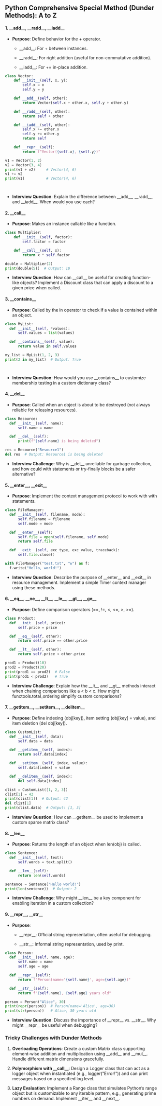 ## Python Comprehensive  Special Method (Dunder Methods): A to Z

#### 1\. \_\_add\_\_, \_\_radd\_\_, \_\_iadd\_\_

*   **Purpose**: Define behavior for the + operator.
    
    *   \_\_add\_\_: For + between instances.
        
    *   \_\_radd\_\_: For right addition (useful for non-commutative addition).
        
    *   \_\_iadd\_\_: For += in-place addition.
        
```python
class Vector:
    def __init__(self, x, y):
        self.x = x
        self.y = y

    def __add__(self, other):
        return Vector(self.x + other.x, self.y + other.y)

    def __radd__(self, other):
        return self + other

    def __iadd__(self, other):
        self.x += other.x
        self.y += other.y
        return self

    def __repr__(self):
        return f"Vector({self.x}, {self.y})"

v1 = Vector(1, 2)
v2 = Vector(3, 4)
print(v1 + v2)     # Vector(4, 6)
v1 += v2
print(v1)          # Vector(4, 6)

    
```
*   **Interview Question**: Explain the difference between \_\_add\_\_, \_\_radd\_\_, and \_\_iadd\_\_. When would you use each?
    

#### 2\. \_\_call\_\_

*   **Purpose**: Makes an instance callable like a function.
    
```python
class Multiplier:
    def __init__(self, factor):
        self.factor = factor

    def __call__(self, x):
        return x * self.factor

double = Multiplier(2)
print(double(5))  # Output: 10


```
    
*   **Interview Question**: How can \_\_call\_\_ be useful for creating function-like objects? Implement a Discount class that can apply a discount to a given price when called.
    

#### 3\. \_\_contains\_\_

*   **Purpose**: Called by the in operator to check if a value is contained within an object.
    
  ```python
  class MyList:
    def __init__(self, *values):
        self.values = list(values)

    def __contains__(self, value):
        return value in self.values

my_list = MyList(1, 2, 3)
print(2 in my_list)  # Output: True

    
```
*   **Interview Question**: How would you use \_\_contains\_\_ to customize membership testing in a custom dictionary class?
    

#### 4\. \_\_del\_\_

*   **Purpose**: Called when an object is about to be destroyed (not always reliable for releasing resources).
    
  ```python
  class Resource:
    def __init__(self, name):
        self.name = name

    def __del__(self):
        print(f"{self.name} is being deleted")

res = Resource("Resource1")
del res  # Output: Resource1 is being deleted

```
*   **Interview Challenge**: Why is \_\_del\_\_ unreliable for garbage collection, and how could with statements or try-finally blocks be a safer alternative?
    

#### 5\. \_\_enter\_\_, \_\_exit\_\_

*   **Purpose**: Implement the context management protocol to work with with statements.
    
  ```python
  class FileManager:
    def __init__(self, filename, mode):
        self.filename = filename
        self.mode = mode

    def __enter__(self):
        self.file = open(self.filename, self.mode)
        return self.file

    def __exit__(self, exc_type, exc_value, traceback):
        self.file.close()

with FileManager("test.txt", "w") as f:
    f.write("Hello, world!")

```
*   **Interview Question**: Describe the purpose of \_\_enter\_\_ and \_\_exit\_\_ in resource management. Implement a simple Timer context manager using these methods.
    

#### 6\. \_\_eq\_\_, \_\_ne\_\_, \_\_lt\_\_, \_\_le\_\_, \_\_gt\_\_, \_\_ge\_\_

*   **Purpose**: Define comparison operators (==, !=, <, <=, >, >=).
    
  ```python
  class Product:
    def __init__(self, price):
        self.price = price

    def __eq__(self, other):
        return self.price == other.price

    def __lt__(self, other):
        return self.price < other.price

prod1 = Product(10)
prod2 = Product(20)
print(prod1 == prod2)  # False
print(prod1 < prod2)   # True

```
*   **Interview Challenge**: Explain how the \_\_lt\_\_ and \_\_gt\_\_ methods interact when chaining comparisons like a < b < c. How might functools.total\_ordering simplify custom comparisons?
    

#### 7\. \_\_getitem\_\_, \_\_setitem\_\_, \_\_delitem\_\_

*   **Purpose**: Define indexing (obj\[key\]), item setting (obj\[key\] = value), and item deletion (del obj\[key\]).
    
  ```python
  class CustomList:
    def __init__(self, data):
        self.data = data

    def __getitem__(self, index):
        return self.data[index]

    def __setitem__(self, index, value):
        self.data[index] = value

    def __delitem__(self, index):
        del self.data[index]

clist = CustomList([1, 2, 3])
clist[1] = 42
print(clist[1])  # Output: 42
del clist[1]
print(clist.data)  # Output: [1, 3]

```
*   **Interview Question**: How can \_\_getitem\_\_ be used to implement a custom sparse matrix class?
    

#### 8\. \_\_len\_\_

*   **Purpose**: Returns the length of an object when len(obj) is called.
    
  ```python
  class Sentence:
    def __init__(self, text):
        self.words = text.split()

    def __len__(self):
        return len(self.words)

sentence = Sentence("Hello world!")
print(len(sentence))  # Output: 2

  ```
    
*   **Interview Challenge**: Why might \_\_len\_\_ be a key component for enabling iteration in a custom collection?
    

#### 9\. \_\_repr\_\_, \_\_str\_\_

*   **Purpose**:
    
    *   \_\_repr\_\_: Official string representation, often useful for debugging.
        
    *   \_\_str\_\_: Informal string representation, used by print.
        
  ```python
  class Person:
    def __init__(self, name, age):
        self.name = name
        self.age = age

    def __repr__(self):
        return f"Person(name='{self.name}', age={self.age})"

    def __str__(self):
        return f"{self.name}, {self.age} years old"

person = Person("Alice", 30)
print(repr(person))  # Person(name='Alice', age=30)
print(str(person))   # Alice, 30 years old

```
*   **Interview Question**: Discuss the importance of \_\_repr\_\_ vs. \_\_str\_\_. Why might \_\_repr\_\_ be useful when debugging?
    

### Tricky Challenges with Dunder Methods

1.  **Overloading Operations**: Create a custom Matrix class supporting element-wise addition and multiplication using \_\_add\_\_ and \_\_mul\_\_. Handle different matrix dimensions gracefully.
    
2.  **Polymorphism with \_\_call\_\_**: Design a Logger class that can act as a logger object when instantiated (e.g., logger("Error!")) and can print messages based on a specified log level.
    
3.  **Lazy Evaluation**: Implement a Range class that simulates Python’s range object but is customizable to any iterable pattern, e.g., generating prime numbers on demand. Implement \_\_iter\_\_ and \_\_next\_\_.